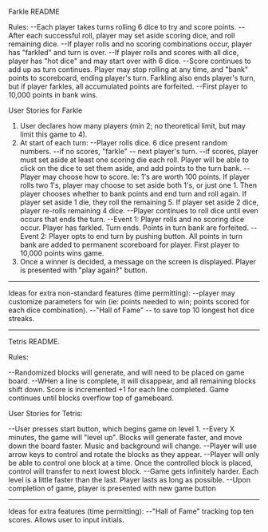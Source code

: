 Farkle README

Rules:
--Each player takes turns rolling 6 dice to try and score points.
--After each successful roll, player may set aside scoring dice, and roll remaining dice.
--If player rolls and no scoring combinations occur, player has "farkled" and turn is over.
--If player rolls and scores with all dice, player has "hot dice" and may start over with 6 dice. 
--Score continues to add up as turn continues. Player may stop rolling at any time, and "bank" points to scoreboard, ending player's turn. Farkling also ends player's turn, but if player farkles, all accumulated points are forfeited.
--First player to 10,000 points in bank wins.

User Stories for Farkle

1. User declares how many players (min 2; no theoretical limit, but may limit this game to 4).
2. At start of each turn:
 	--Player rolls dice. 6 dice present random numbers.
 		--if no scores, "farkle" -- next player's turn.
 		--if scores, player must set aside at least one scoring die each roll. Player will be able to click on the dice to set them aside, and add points to the turn bank.
 		--Player may choose how to score. Ie: 1's are worth 100 points. If player rolls two 1's, player may choose to set aside both 1's, or just one 1. Then player chooses whether to bank points and end turn and roll again. If player set aside 1 die, they roll the remaining 5. If player set aside 2 dice, player re-rolls remaining 4 dice.
 	--Player continues to roll dice until even occurs that ends the turn.
 		--Event 1: Player rolls and no scoring dice occur. Player has farkled. Turn ends. Points in turn bank are forfeited.
 		--Event 2: Player opts to end turn by pushing button. All points in turn bank are added to permanent scoreboard for player. First player to 10,000 points wins game.
 3. Once a winner is decided, a message on the screen is displayed. Player is presented with "play again?" button.

 ---
Ideas for extra non-standard features (time permitting):
	--player may customize parameters for win (ie: points needed to win; points scored for each dice combination).
	--"Hall of Fame" -- to save top 10 longest hot dice streaks.

 ---



 Tetris README.

 Rules: 

 --Randomized blocks will generate, and will need to be placed on game board. 
 --WHen a line is complete, it will disappear, and all remaining blocks shift down. Score is incremented +1 for each line completed. Game continues until blocks overflow top of gameboard.

 User Stories for Tetris:

 --User presses start button, which begins game on level 1.
 --Every X minutes, the game will "level up". Blocks will generate faster, and move down the board faster. Music and background will change.
 --Player will use arrow keys to control and rotate the blocks as they appear.
 --Player will only be able to control one block at a time. Once the controlled block is placed, control will transfer to next lowest block. 
 --Game gets infinitely harder. Each level is a little faster than the last. Player lasts as long as possible. 
 --Upon completion of game, player is presented with new game button

---
Ideas for extra features (time permitting):
	--"Hall of Fame" tracking top ten scores. Allows user to input initials.
